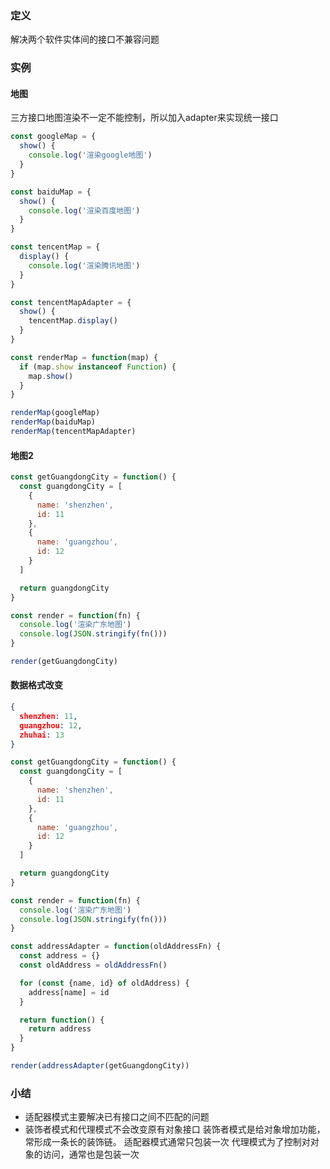 ### 定义
解决两个软件实体间的接口不兼容问题

### 实例
#### 地图
三方接口地图渲染不一定不能控制，所以加入adapter来实现统一接口
```js
const googleMap = {
  show() {
    console.log('渲染google地图')
  }
}

const baiduMap = {
  show() {
    console.log('渲染百度地图')
  }
}

const tencentMap = {
  display() {
    console.log('渲染腾讯地图')
  }
}

const tencentMapAdapter = {
  show() {
    tencentMap.display()
  }
}

const renderMap = function(map) {
  if (map.show instanceof Function) {
    map.show()
  }
}

renderMap(googleMap)
renderMap(baiduMap)
renderMap(tencentMapAdapter)
```

#### 地图2
```js
const getGuangdongCity = function() {
  const guangdongCity = [
    {
      name: 'shenzhen',
      id: 11
    },
    {
      name: 'guangzhou',
      id: 12
    }
  ]

  return guangdongCity
}

const render = function(fn) {
  console.log('渲染广东地图')
  console.log(JSON.stringify(fn()))
}

render(getGuangdongCity)
```

#### 数据格式改变
```json
{
  shenzhen: 11,
  guangzhou: 12,
  zhuhai: 13
}
```
```js
const getGuangdongCity = function() {
  const guangdongCity = [
    {
      name: 'shenzhen',
      id: 11
    },
    {
      name: 'guangzhou',
      id: 12
    }
  ]

  return guangdongCity
}

const render = function(fn) {
  console.log('渲染广东地图')
  console.log(JSON.stringify(fn()))
}

const addressAdapter = function(oldAddressFn) {
  const address = {}
  const oldAddress = oldAddressFn()

  for (const {name, id} of oldAddress) {
    address[name] = id
  }

  return function() {
    return address
  }
}

render(addressAdapter(getGuangdongCity))
```

### 小结
- 适配器模式主要解决已有接口之间不匹配的问题
- 装饰者模式和代理模式不会改变原有对象接口
  装饰者模式是给对象增加功能，常形成一条长的装饰链。
  适配器模式通常只包装一次
  代理模式为了控制对对象的访问，通常也是包装一次
